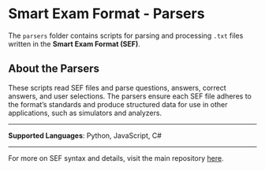 
# Smart Exam Format - Parsers

The `parsers` folder contains scripts for parsing and processing `.txt` files written in the **Smart Exam Format (SEF)**.

## About the Parsers

These scripts read SEF files and parse questions, answers, correct answers, and user selections. The parsers ensure each SEF file adheres to the format’s standards and produce structured data for use in other applications, such as simulators and analyzers.

---

**Supported Languages**: Python, JavaScript, C#

---

For more on SEF syntax and details, visit the main repository [here](https://github.com/yllemo/Smart-Exam-Format).
